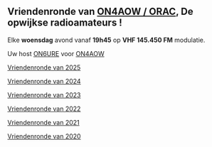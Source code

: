 ## Vriendenronde van [ON4AOW / ORAC](/info), De opwijkse radioamateurs !
Elke **woensdag** avond vanaf **19h45** op **VHF 145.450 FM** modulatie.

Uw host [ON6URE](https://on6ure.be) voor [ON4AOW](/info)

[Vriendenronde van 2025](2025/)

[Vriendenronde van 2024](2024/)

[Vriendenronde van 2023](2023/)

[Vriendenronde van 2022](2022/)

[Vriendenronde van 2021](2021/)

[Vriendenronde van 2020](2020/)

